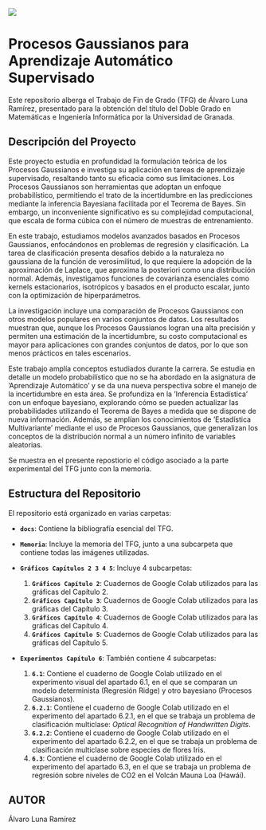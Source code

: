 

![](/home/alvaro/Escritorio/TFG/GIT/TFG/Memoria/Imágenes/ugr.jpg)

# **Procesos Gaussianos para Aprendizaje Automático Supervisado**

Este repositorio alberga el Trabajo de Fin de Grado (TFG) de Álvaro Luna Ramírez, presentado para la obtención del título del Doble Grado en Matemáticas e Ingeniería Informática por la Universidad de Granada.

## Descripción del Proyecto

Este proyecto estudia en profundidad la formulación teórica de los Procesos Gaussianos e investiga su aplicación en tareas de aprendizaje supervisado, resaltando tanto su eficacia como sus limitaciones. Los Procesos Gaussianos son herramientas que adoptan un enfoque probabilístico, permitiendo el trato de la incertidumbre en las predicciones mediante la inferencia Bayesiana facilitada por el Teorema de Bayes. Sin embargo, un inconveniente significativo es su complejidad computacional, que escala de forma cúbica con el número de muestras de entrenamiento.



En este trabajo, estudiamos modelos avanzados basados en Procesos Gaussianos, enfocándonos en problemas de regresión y clasificación. La tarea de clasificación presenta desafíos debido a la naturaleza no gaussiana de la función de verosimilitud, lo que requiere la adopción de la aproximación de Laplace, que aproxima la posteriori como una distribución normal. Además, investigamos funciones de covarianza esenciales como kernels estacionarios, isotrópicos y basados en el producto escalar, junto con la optimización de hiperparámetros.



La investigación incluye una comparación de Procesos Gaussianos con otros modelos populares en varios conjuntos de datos. Los resultados muestran que, aunque los Procesos Gaussianos logran una alta precisión y permiten una estimación de la incertidumbre, su costo computacional es mayor para aplicaciones con grandes conjuntos de datos, por lo que son menos prácticos en tales escenarios.



Este trabajo amplía conceptos estudiados durante la carrera. Se estudia en detalle un modelo probabilístico que no se ha abordado en la asignatura de ’Aprendizaje Automático’ y se da una nueva perspectiva sobre el manejo de la incertidumbre en esta área. Se profundiza en la ’Inferencia Estadística’ con un enfoque bayesiano, explorando cómo se pueden actualizar las probabilidades utilizando el Teorema de Bayes a medida que se dispone de nueva información. Además, se amplían los conocimientos de ’Estadística Multivariante’ mediante el uso de Procesos Gaussianos, que generalizan los conceptos de la distribución normal a un número infinito de variables aleatorias.



Se muestra en el presente repostiorio el código asociado a  la parte experimental del TFG junto con la memoria.



## Estructura del Repositorio



El repositorio está organizado en varias carpetas:

- **`docs`**: Contiene la bibliografía esencial del TFG.

- **`Memoria`**: Incluye la memoria del TFG, junto a una subcarpeta que contiene todas las imágenes utilizadas.

- **`Gráficos Capítulos 2 3 4 5`**: Incluye 4 subcarpetas:
  
  1. **`Gráficos Capítulo 2`**:  Cuadernos de Google Colab utilizados para las gráficas del Capítulo 2.
  2. **`Gráficos Capítulo 3`**:  Cuadernos de Google Colab utilizados para las gráficas del Capítulo 3.
  3. **`Gráficos Capítulo 4`**:  Cuadernos de Google Colab utilizados para las gráficas del Capítulo 4.
  4. **`Gráficos Capítulo 5`**:  Cuadernos de Google Colab utilizados para las gráficas del Capítulo 5.
  
- **`Experimentos Capítulo 6`**: También contiene 4 subcarpetas:

  1. **`6.1`**:  Contiene el cuaderno de Google Colab utilizado en el experimento visual del apartado 6.1, en el que se comparan un modelo determinista (Regresión Ridge) y otro bayesiano (Procesos Gaussianos).
  2. **`6.2.1`**:   Contiene el cuaderno de Google Colab utilizado en el experimento del apartado 6.2.1, en el que se trabaja un problema de clasificación multiclase: *Optical Recognition of Handwritten Digits*.
  3. **`6.2.2`**:  Contiene el cuaderno de Google Colab utilizado en el experimento del apartado 6.2.2, en el que se trabaja un problema de clasificación multiclase sobre especies de flores Iris.
  4. **`6.3`**:  Contiene el cuaderno de Google Colab utilizado en el experimento del apartado 6.3, en el que se trabaja un problema de regresión sobre niveles de CO2 en el Volcán Mauna Loa (Hawái).
  
  
  
     
## AUTOR
Álvaro Luna Ramírez



